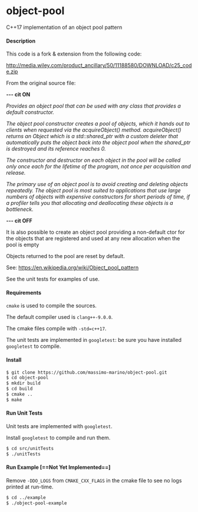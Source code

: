 # object-pool
C++17 implementation of an object pool pattern

#### Description


 This code is a fork & extension from the following code:

  http://media.wiley.com/product_ancillary/50/11188580/DOWNLOAD/c25_code.zip

 From the original source file:
 
**--- cit ON**

*Provides an object pool that can be used with any class that provides a default constructor.*

*The object pool constructor creates a pool of objects, which it hands out
to clients when requested via the acquireObject() method. acquireObject()
returns an Object which is a std::shared_ptr with a custom deleter that
automatically puts the object back into the object pool when the shared_ptr
is destroyed and its reference reaches 0.*

*The constructor and destructor on each object in the pool will be called only
once each for the lifetime of the program, not once per acquisition and release.*

*The primary use of an object pool is to avoid creating and deleting objects
repeatedly. The object pool is most suited to applications that use large 
numbers of objects with expensive constructors for short periods of time, if
a profiler tells you that allocating and deallocating these objects is a
bottleneck.*

**--- cit OFF**


It is also possible to create an object pool providing a non-default ctor for
the objects that are registered and used at any new allocation when the pool
is empty


Objects returned to the pool are reset by default.


See: https://en.wikipedia.org/wiki/Object_pool_pattern


See the unit tests for examples of use.


#### Requirements

`cmake` is used to compile the sources.

The default compiler used is `clang++-9.0.0`.

The cmake files compile with `-std=c++17`.

The unit tests are implemented in `googletest`: be sure you have installed `googletest` to compile.


#### Install

```bash
$ git clone https://github.com/massimo-marino/object-pool.git
$ cd object-pool
$ mkdir build
$ cd build
$ cmake ..
$ make
```

#### Run Unit Tests

Unit tests are implemented with `googletest`.

Install `googletest` to compile and run them.


```bash
$ cd src/unitTests
$ ./unitTests
```


#### Run Example [==Not Yet Implemented==]

Remove `-DDO_LOGS` from `CMAKE_CXX_FLAGS` in the cmake file to see no logs printed at run-time.

```bash
$ cd ../example
$ ./object-pool-example
```

